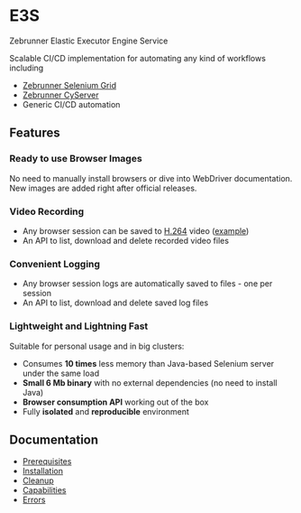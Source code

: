# E3S

Zebrunner Elastic Executor Engine Service

Scalable CI/CD implementation for automating any kind of workflows including
 * [Zebrunner Selenium Grid](https://zebrunner.com/selenium-grid)
 * [Zebrunner CyServer](https://zebrunner.com/cyserver)
 * Generic CI/CD automation

## Features

### Ready to use Browser Images
No need to manually install browsers or dive into WebDriver documentation.
New images are added right after official releases.

### Video Recording
* Any browser session can be saved to [H.264](https://en.wikipedia.org/wiki/H.264/MPEG-4_AVC) video ([example](https://www.youtube.com/watch?v=maB298oO5cI))
* An API to list, download and delete recorded video files

### Convenient Logging

* Any browser session logs are automatically saved to files - one per session
* An API to list, download and delete saved log files

### Lightweight and Lightning Fast
Suitable for personal usage and in big clusters:
* Consumes **10 times** less memory than Java-based Selenium server under the same load
* **Small 6 Mb binary** with no external dependencies (no need to install Java)
* **Browser consumption API** working out of the box
* Fully **isolated** and **reproducible** environment

## Documentation 
* [Prerequisites](docs/prerequisites.md)
* [Installation](docs/installation.md)
* [Cleanup](docs/cleanup.md)
* [Capabilities](docs/capabilities.md)
* [Errors](docs/errors.md)
